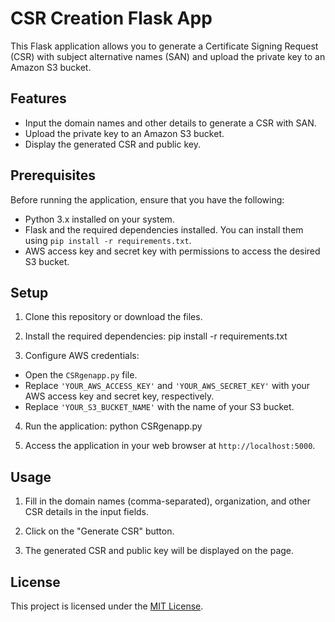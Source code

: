 # CSR Creation Flask App

This Flask application allows you to generate a Certificate Signing Request (CSR) with subject alternative names (SAN) and upload the private key to an Amazon S3 bucket.

## Features

- Input the domain names and other details to generate a CSR with SAN.
- Upload the private key to an Amazon S3 bucket.
- Display the generated CSR and public key.

## Prerequisites

Before running the application, ensure that you have the following:

- Python 3.x installed on your system.
- Flask and the required dependencies installed. You can install them using `pip install -r requirements.txt`.
- AWS access key and secret key with permissions to access the desired S3 bucket.

## Setup

1. Clone this repository or download the files.

2. Install the required dependencies:
pip install -r requirements.txt

3. Configure AWS credentials:

- Open the `CSRgenapp.py` file.
- Replace `'YOUR_AWS_ACCESS_KEY'` and `'YOUR_AWS_SECRET_KEY'` with your AWS access key and secret key, respectively.
- Replace `'YOUR_S3_BUCKET_NAME'` with the name of your S3 bucket.

4. Run the application:
python CSRgenapp.py

5. Access the application in your web browser at `http://localhost:5000`.

## Usage

1. Fill in the domain names (comma-separated), organization, and other CSR details in the input fields.

2. Click on the "Generate CSR" button.

3. The generated CSR and public key will be displayed on the page.

## License

This project is licensed under the [MIT License](LICENSE).


